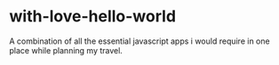 # with-love-hello-world
A combination of all the essential javascript apps i would require in one place while planning my travel.
